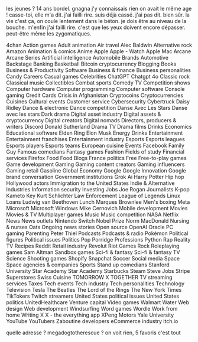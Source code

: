 les jeunes ? 14 ans bordel.
gnagna j'y connaissais rien
on avait le même age !
casse-toi, elle m'a dit. j'ai failli rire. suis déjà cassé. j'ai pas dit. bien sûr. la vie c'est ça, on coule lentement dans le béton. je dois être au niveau de la bouche. m'enfin j'ai failli rire. c'est que les yeux doivent encore dépasser. peut-être même les zygomatiques.


4chan
Action games
Adult animation
Air travel
Alec Baldwin
Alternative rock
Amazon
Animation & comics
Anime
Apple
Apple - Watch
Apple Mac
Arcane
Arcane Series
Artificial intelligence
Automobile Brands
Automotive
Backstage
Banking
Basketball
Bitcoin cryptocurrency
Blogging
Books
Business & Productivity Software
Business & finance
Business personalities
Candy
Careers
Casual games
Celebrities
ChatGPT
Chatgpt 4o
Classic rock
Classical music
Collectibles
Combat sports
Comedy TV
Competition shows
Computer hardware
Computer programming
Computer software
Console gaming
Credit Cards
Crisis in Afghanistan
Cryptocoins
Cryptocurrencies
Cuisines
Cultural events
Customer service
Cybersecurity
Cybertruck
Daisy Ridley
Dance & electronic
Dance competition
Danse Avec Les Stars
Danse avec les stars
Dark drama
Digital asset industry
Digital assets & cryptocurrency
Digital creators
Digital nomads
Directors, producers & writers
Discord
Donald Sutherland
Drama TV
Drama films
Drinks
Economics
Educational software
Elden Ring
Elon Musk
Energy Drinks
Entertainment
Entertainment franchises
Entertainment industry
Esports
Esports leagues
Esports players
Esports teams
European cuisine
Events
Facebook
Family Guy
Famous comedians
Fantasy games
Fashion
Fields of study
Financial services
Firefox
Food
Food Blogs
France politics
Free
Free-to-play games
Game development
Gaming
Gaming content creators
Gaming influencers
Gaming retail
Gasoline
Global Economy
Google
Google Innovation
Google brand conversation
Government institutions
Grok Ai
Harry Potter
Hip hop
Hollywood actors
Immigration to the United States
Indie & Alternative
Industries
Information security
Investing
Jobs
Joe Rogan
Journalists
K-pop
Kameto
Key
Kurt Schlichter
Law Enforcement
League of Legends
Linux
Loans
Ludwig van Beethoven
Lunch
Marques Brownlee
Men's boxing
Meta
Microsoft
Microsoft Windows
Mike Cernovich
Mobile development
Movies
Movies & TV
Multiplayer games
Music
Music competition
NASA
Netflix
News
News outlets
Nintendo Switch
Nobel Prize
Norm MacDonald
Nursing & nurses
Oats
Ongoing news stories
Open source
OpenAI
Oracle
PC gaming
Parenting
Peter Thiel
Podcasts
Podcasts & radio
Pokémon
Political figures
Political issues
Politics
Pop
Porridge
Professions
Python
Rap
Reality TV
Recipes
Reddit
Retail industry
Revolut
Riot Games
Rock
Roleplaying games
Sam Altman
Sandbox games
Sci-fi & fantasy
Sci-fi & fantasy TV
Science
Shooting games
Shopify
Snapchat
Soccer
Social media
Space
Space agencies & companies
Sports
Stand up comedians
Stanford University
Star Academy
Star Academy
Starbucks
Steam
Steve Jobs
Stripe
Superstores
Swiss Cuisine
TOMORROW X TOGETHER
TV streaming services
Taxes
Tech events
Tech industry
Tech personalities
Technology
Television
Tesla
The Beatles
The Lord of the Rings
The New York Times
TikTokers
Twitch streamers
United States political issues
United States politics
UnitedHealthcare
Venture capital
Video games
Walmart
Water
Web design
Web development
Windsurfing
Word games
Wordle
Work from home
Writing
X
X - the everything app
XPeng Motors
Yale University
YouTube
YouTubers
Zaboutine
developers
eCommerce industry
itch.io

quelle adresse ?
megadogtotherescue ?
on voit rien, 5 favoris c'est tout